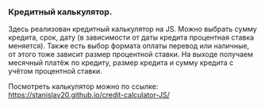 ### Кредитный калькулятор. 

Здесь реализован кредитный калькулятор на JS.
Можно выбрать сумму кредита, срок, дату (в зависимости от даты кредита процентная ставка меняется). 
Также есть выбор формата оплаты перевод или наличные, от этого тоже зависит размер процентной ставки. 
На выходе получаем месячный платёж по кредиту, размер кредита и сумму кредита с учётом процентной ставки. 

Посмотреть калькулятор можно по ссылке: https://stanislav20.github.io/credit-calculator-JS/
